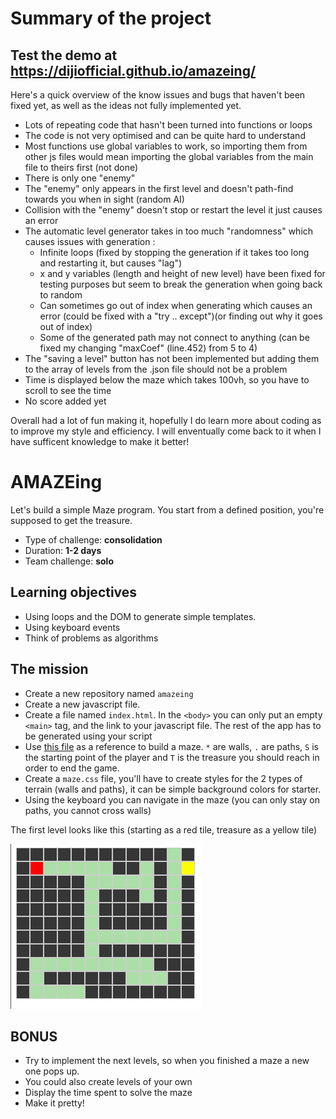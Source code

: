 # Summary of the project
## Test the demo at https://dijiofficial.github.io/amazeing/
Here's a quick overview of the know issues and bugs that haven't been fixed yet, as well as the ideas not fully implemented yet.
 
 - Lots of repeating code that hasn't been turned into functions or loops
 - The code is not very optimised and can be quite hard to understand
 - Most functions use global variables to work, so importing them from other js files would mean 
 importing the global variables from the main file to theirs first (not done)
 - There is only one "enemy"
 - The "enemy" only appears in the first level and doesn't path-find towards you when in sight (random AI)
 - Collision with the "enemy" doesn't stop or restart the level it just causes an error
 - The automatic level generator takes in too much "randomness" which causes issues with generation :
    - Infinite loops (fixed by stopping the generation if it takes too long and 
    restarting it, but causes "lag")
    - x and y variables (length and height of new level) have been fixed for testing purposes but 
    seem to break the generation when going back to random
    - Can sometimes go out of index when generating which causes an error 
    (could be fixed with a "try .. except")(or finding out why it goes out of index)
    - Some of the generated path may not connect to anything (can be fixed my 
    changing "maxCoef" (line.452) from 5 to 4)
 - The "saving a level" button has not been implemented but adding them to the 
 array of levels from the .json file should not be a problem
 - Time is displayed below the maze which takes 100vh, so you have to scroll to see the time
 - No score added yet

Overall had a lot of fun making it, hopefully I do learn more about coding as to improve my style and efficiency. I will enventually come back to it when I have sufficent knowledge to make it better!

# AMAZEing

Let's build a simple Maze program. You start from a defined position, you're supposed to get the treasure.

- Type of challenge: **consolidation**  
- Duration: **1-2 days**  
- Team challenge: **solo**


## Learning objectives

- Using loops and the DOM to generate simple templates. 
- Using keyboard events
- Think of problems as algorithms

## The mission

- Create a new repository named `amazeing`
- Create a new javascript file.
- Create a file named `index.html`. In the `<body>` you can only put an empty `<main>` tag, and the link to your javascript file. The rest of the app has to be generated using your script
- Use [this file](assets/js/mazes.js) as a reference to build a maze. `*` are walls, `.` are paths, `S` is the starting point of the player and `T` is the treasure you should reach in order to end the game. 
- Create a `maze.css` file, you'll have to create styles for the 2 types of terrain (walls and paths), it can be simple background colors for starter.
- Using the keyboard you can navigate in the maze (you can only stay on paths, you cannot cross walls)


The first level looks like this (starting as a red tile, treasure as a yellow tile)

![maze](assets/img/map.png)

## BONUS

- Try to implement the next levels, so when you finished a maze a new one pops up.
- You could also create levels of your own
- Display the time spent to solve the maze
- Make it pretty!
